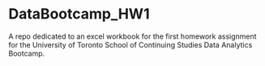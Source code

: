 # DataBootcamp_HW1
A repo dedicated to an excel workbook for the first homework assignment for the University of Toronto School of Continuing Studies Data Analytics Bootcamp.
